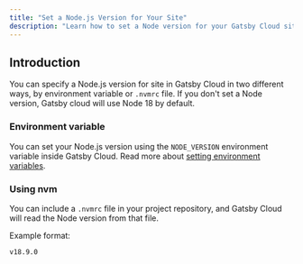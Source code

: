 ```yaml
---
title: "Set a Node.js Version for Your Site"
description: "Learn how to set a Node version for your Gatsby Cloud site."
---
```


## Introduction

You can specify a Node.js version for site in Gatsby Cloud in two different ways, by environment variable or `.nvmrc` file. If you don't set a Node version, Gatsby cloud will use Node 18 by default.

### Environment variable

You can set your Node.js version using the `NODE_VERSION` environment variable inside Gatsby Cloud. Read more about [setting environment variables](/docs/reference/cloud/managing-environment-variables).

### Using nvm

You can include a `.nvmrc` file in your project repository, and Gatsby Cloud will read the Node version from that file.

Example format:

```javascript:title=.nvmrc
v18.9.0
```
